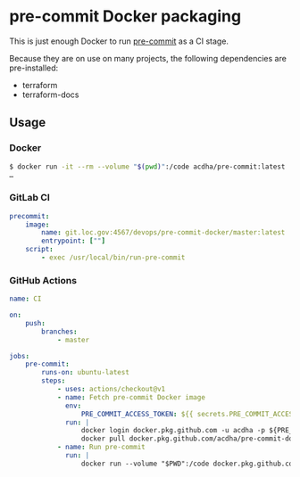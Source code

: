 # pre-commit Docker packaging

This is just enough Docker to run [pre-commit](https://pre-commit.com) as a CI
stage.

Because they are on use on many projects, the following dependencies are
pre-installed:

-   terraform
-   terraform-docs

## Usage

### Docker

```bash
$ docker run -it --rm --volume "$(pwd)":/code acdha/pre-commit:latest
…
```

### GitLab CI

```yaml
precommit:
    image:
        name: git.loc.gov:4567/devops/pre-commit-docker/master:latest
        entrypoint: [""]
    script:
        - exec /usr/local/bin/run-pre-commit
```

### GitHub Actions

```yaml
name: CI

on:
    push:
        branches:
            - master

jobs:
    pre-commit:
        runs-on: ubuntu-latest
        steps:
            - uses: actions/checkout@v1
            - name: Fetch pre-commit Docker image
              env:
                  PRE_COMMIT_ACCESS_TOKEN: ${{ secrets.PRE_COMMIT_ACCESS_TOKEN }}
              run: |
                  docker login docker.pkg.github.com -u acdha -p ${PRE_COMMIT_ACCESS_TOKEN}
                  docker pull docker.pkg.github.com/acdha/pre-commit-docker/pre-commit-docker:master
            - name: Run pre-commit
              run: |
                  docker run --volume "$PWD":/code docker.pkg.github.com/acdha/pre-commit-docker/pre-commit-docker:master
```
